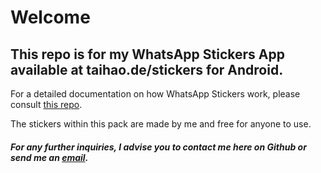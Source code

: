 # Welcome
## This repo is for my WhatsApp Stickers App available at taihao.de/stickers for Android.

For a detailed documentation on how WhatsApp Stickers work, please consult [this repo](https://github.com/WhatsApp/stickers/tree/master/Android).

The stickers within this pack are made by me and free for anyone to use.

##### For any further inquiries, I advise you to contact me here on Github or send me an [email](mailto:taihao.zhang@outlook.de).